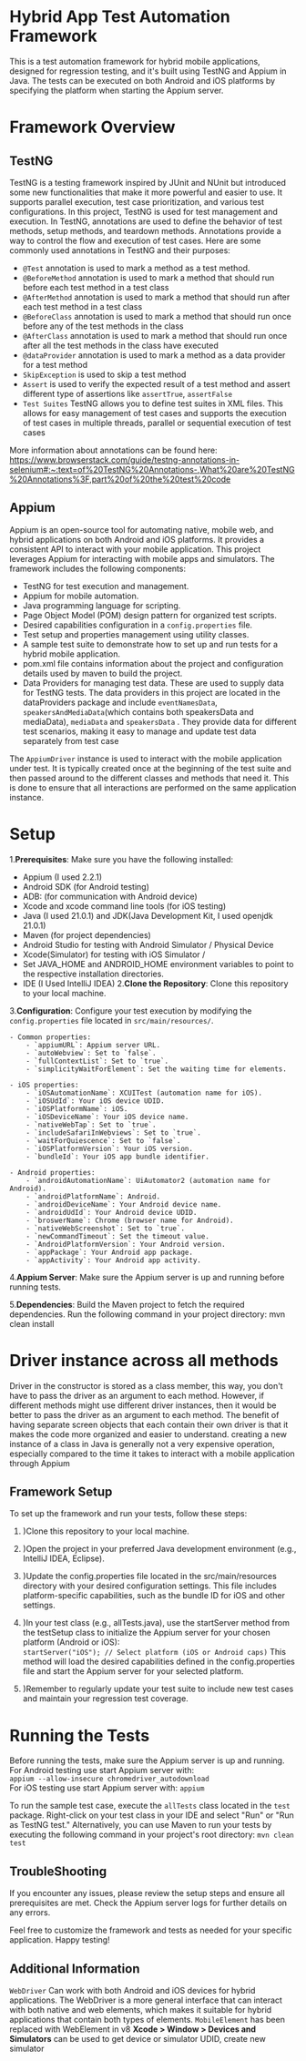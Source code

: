 # Hybrid App Test Automation Framework

This is a test automation framework for hybrid mobile applications, designed for regression testing, and it's built using TestNG and Appium in Java. The tests can be executed on both Android and iOS platforms by specifying the platform when starting the Appium server.

# Framework Overview

## TestNG
TestNG is a testing framework inspired by JUnit and NUnit but introduced some new functionalities that make it more powerful and easier to use. It supports parallel execution, test case prioritization, and various test configurations. In this project, TestNG is used for test management and execution.
In TestNG, annotations are used to define the behavior of test methods, setup methods, and teardown methods. Annotations provide a way to control the flow and execution of test cases. Here are some commonly used annotations in TestNG and their purposes:  
- `@Test` annotation is used to mark a method as a test method.
- `@BeforeMethod` annotation is used to mark a method that should run before each test method in a test class
- `@AfterMethod` annotation is used to mark a method that should run after each test method in a test class
- `@BeforeClass` annotation is used to mark a method that should run once before any of the test methods in the class
- `@AfterClass` annotation is used to mark a method that should run once after all the test methods in the class have executed
- `@dataProvider` annotation is used to mark a method as a data provider for a test method
- `SkipException` is used to skip a test method
- `Assert` is used to verify the expected result of a test method and assert different type of assertions like `assertTrue`, `assertFalse`
- `Test Suites` TestNG allows you to define test suites in XML files. This allows for easy management of test cases and supports the execution of test cases in multiple threads, parallel or sequential execution of test cases

More information about annotations can be found here: https://www.browserstack.com/guide/testng-annotations-in-selenium#:~:text=of%20TestNG%20Annotations-,What%20are%20TestNG%20Annotations%3F,part%20of%20the%20test%20code  
## Appium
Appium is an open-source tool for automating native, mobile web, and hybrid applications on both Android and iOS platforms. It provides a consistent API to interact with your mobile application. This project leverages Appium for interacting with mobile apps and simulators.
The framework includes the following components:

- TestNG for test execution and management.
- Appium for mobile automation.
- Java programming language for scripting.
- Page Object Model (POM) design pattern for organized test scripts.
- Desired capabilities configuration in a `config.properties` file.
- Test setup and properties management using utility classes.
- A sample test suite to demonstrate how to set up and run tests for a hybrid mobile application.
- pom.xml file contains information about the project and configuration details used by maven to build the project.
- Data Providers for managing test data. These are used to supply data for TestNG tests. The data providers in this project are located in the dataProviders package and include `eventNamesData`, `speakersAndMediaData`(which contains both speakersData and mediaData), `mediaData` and `speakersData`  . They provide data for different test scenarios, making it easy to manage and update test data separately from test case

The ```AppiumDriver``` instance is used to interact with the mobile application under test. It is typically created once at the beginning of the test suite and then passed around to the different classes and methods that need it. This is done to ensure that all interactions are performed on the same application instance.

# Setup

1.**Prerequisites**: Make sure you have the following installed:
- Appium (I used 2.2.1)
- Android SDK (for Android testing)
- ADB: (for communication with Android device)
- Xcode and xcode command line tools (for iOS testing)
- Java (I used 21.0.1) and JDK(Java Development Kit, I used openjdk 21.0.1)
- Maven (for project dependencies)
- Android Studio for testing with Android Simulator / Physical Device
- Xcode(Simulator) for testing with iOS Simulator / 
- Set JAVA_HOME and ANDROID_HOME environment variables to point to the respective installation directories.
- IDE (I Used IntelliJ IDEA)
2.**Clone the Repository**: Clone this repository to your local machine.

3.**Configuration**: Configure your test execution by modifying the `config.properties` file located in `src/main/resources/`.

    - Common properties:
        - `appiumURL`: Appium server URL.
        - `autoWebview`: Set to `false`.
        - `fullContextList`: Set to `true`.
        - `simplicityWaitForElement`: Set the waiting time for elements.

    - iOS properties:
        - `iOSAutomationName`: XCUITest (automation name for iOS).
        - `iOSUdId`: Your iOS device UDID.
        - `iOSPlatformName`: iOS.
        - `iOSDeviceName`: Your iOS device name.
        - `nativeWebTap`: Set to `true`.
        - `includeSafariInWebviews`: Set to `true`.
        - `waitForQuiescence`: Set to `false`.
        - `iOSPlatformVersion`: Your iOS version.
        - `bundleId`: Your iOS app bundle identifier.

    - Android properties:
        - `androidAutomationName`: UiAutomator2 (automation name for Android).
        - `androidPlatformName`: Android.
        - `androidDeviceName`: Your Android device name.
        - `androidUdId`: Your Android device UDID.
        - `broswerName`: Chrome (browser name for Android).
        - `nativeWebScreenshot`: Set to `true`.
        - `newCommandTimeout`: Set the timeout value.
        - `AndroidPlatformVersion`: Your Android version.
        - `appPackage`: Your Android app package.
        - `appActivity`: Your Android app activity.

4.**Appium Server**: Make sure the Appium server is up and running before running tests.

5.**Dependencies**: Build the Maven project to fetch the required dependencies. Run the following command in your project directory:
mvn clean install

# Driver instance across all methods

Driver in the constructor is stored as a class member, this way, you don't have to pass the driver as an argument to each method. However, if different methods might use different driver instances, then it would be better to pass the driver as an argument to each method.
The benefit of having separate screen objects that each contain their own driver is that it makes the code more organized and easier to understand. creating a new instance of a class in Java is generally not a very expensive operation, especially compared to the time it takes to interact with a mobile application through Appium

## Framework Setup
To set up the framework and run your tests, follow these steps:

1. )Clone this repository to your local machine.  
2. )Open the project in your preferred Java development environment (e.g., IntelliJ IDEA, Eclipse).  
3. )Update the config.properties file located in the src/main/resources directory with your desired configuration settings. This file includes platform-specific capabilities, such as the bundle ID for iOS and other settings.  
4. )In your test class (e.g., allTests.java), use the startServer method from the testSetup class to initialize the Appium server for your chosen platform (Android or iOS):  
```startServer("iOS"); // Select platform (iOS or Android caps)```
This method will load the desired capabilities defined in the config.properties file and start the Appium server for your selected platform.


5. )Remember to regularly update your test suite to include new test cases and maintain your regression test coverage.  





# Running the Tests

Before running the tests, make sure the Appium server is up and running.  
For Android testing use start Appium server with:  
```appium --allow-insecure chromedriver_autodownload```  
For iOS testing use start Appium server with:
```appium```


To run the sample test case, execute the `allTests` class located in the `test` package. Right-click on your test class in your IDE and select "Run" or "Run as TestNG test." Alternatively, you can use Maven to run your tests by executing the following command in your project's root directory:
```mvn clean test```  


## TroubleShooting

If you encounter any issues, please review the setup steps and ensure all prerequisites are met. Check the Appium server logs for further details on any errors.

Feel free to customize the framework and tests as needed for your specific application. Happy testing!

## Additional Information

```WebDriver```  Can work with both Android and iOS devices for hybrid applications. The WebDriver is a more general interface that can interact with both native and web elements, which makes it suitable for hybrid applications that contain both types of elements.
```MobileElement``` has been replaced with WebElement in v8
**Xcode > Window > Devices and Simulators** can be used to get device or simulator UDID, create new simulator